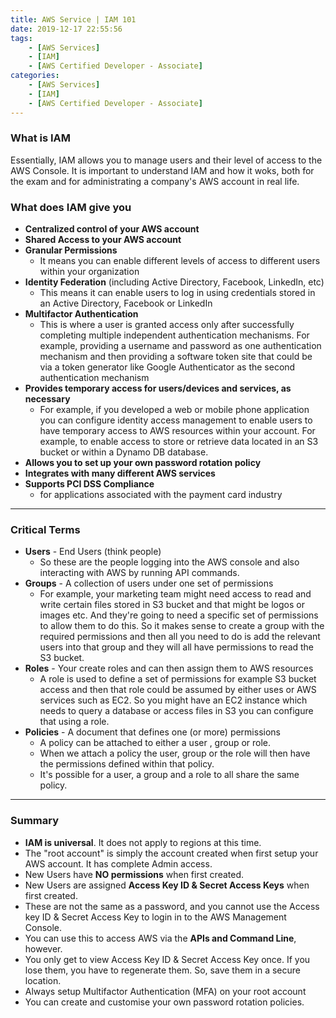 ```yaml
---
title: AWS Service | IAM 101
date: 2019-12-17 22:55:56
tags:
    - [AWS Services]
    - [IAM]
    - [AWS Certified Developer - Associate]
categories:
    - [AWS Services]
    - [IAM]
    - [AWS Certified Developer - Associate]
---
```


### What is IAM
Essentially, IAM allows you to manage users and their level of access to the AWS Console. It is important to understand IAM and how it woks, both for the exam and for administrating a company's AWS account in real life. 

<!-- more -->

### What does IAM give you
- **Centralized control of your AWS account**
- **Shared Access to your AWS account**
- **Granular Permissions**
    - It means you can enable different levels of access to different users within your organization
- **Identity Federation** (including Active Directory, Facebook, LinkedIn, etc) 
	- This means it can enable users to log in using credentials stored in an Active Directory, Facebook or LinkedIn
- **Multifactor Authentication**
	- This is where a user is granted access only after successfully completing multiple independent authentication mechanisms. For example, providing a username and password as one authentication mechanism and then providing a software token site that could be via a token generator like Google Authenticator as the second authentication mechanism
- **Provides temporary access for users/devices and services, as necessary**
	- For example, if you developed a web or mobile phone application you can configure identity access management to enable users to have temporary access to AWS resources within your account. For example, to enable access to store or retrieve data located in an S3 bucket or within a Dynamo DB database.
- **Allows you to set up your own password rotation policy**
- **Integrates with many different AWS services**
- **Supports PCI DSS Compliance**
	- for applications associated with the payment card industry

---

### Critical Terms
- **Users** - End Users (think people)
	- So these are the people logging into the AWS console and also interacting with AWS by running API commands.  
- **Groups** - A collection of users under one set of permissions
	- For example, your marketing team might need access to read and write certain files stored in S3 bucket and that might be logos or images etc. And they're going to need a specific set of permissions to allow them to do this. So it makes sense to create a group with the required permissions and then all you need to do is add the relevant users into that group and they will all have permissions to read the S3 bucket.
- **Roles** - Your create roles and can then assign them to AWS resources
	- A role is used to define a set of permissions for example S3 bucket access and then that role could be assumed by either uses or AWS services such as EC2. So you might have an EC2 instance which needs to query a database or access files in S3 you can configure that using a role. 
- **Policies** - A document that defines one (or more) permissions
	- A policy can be attached to either a user , group or role. 
	- When we attach a policy the user, group or the role will then have the permissions defined within that policy. 
	- It's possible for a user, a group and a role to all share the same policy. 

---

### Summary
- **IAM is universal**. It does not apply to regions at this time.
- The "root account" is simply the account created when first setup your AWS account. It has complete Admin access.
- New Users have **NO permissions** when first created.
- New Users are assigned **Access Key ID & Secret Access Keys** when first created.
- These are not the same as a password, and you cannot use the Access key ID & Secret Access Key to login in to the AWS Management Console. 
- You can use this to access AWS via the **APIs and Command Line**, however. 
- You only get to view Access Key ID & Secret Access Key once. If you lose them, you have to regenerate them. So, save them  in a secure location.
- Always setup Multifactor Authentication (MFA) on your root account
- You can create and customise your own password rotation policies.
